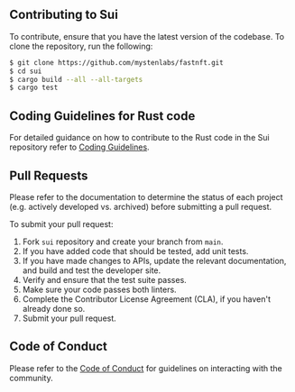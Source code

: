 ## Contributing to Sui

To contribute, ensure that you have the latest version of the codebase. To clone the repository, run the following:
```bash
$ git clone https://github.com/mystenlabs/fastnft.git
$ cd sui
$ cargo build --all --all-targets
$ cargo test
```

## Coding Guidelines for Rust code

For detailed guidance on how to contribute to the Rust code in the Sui repository refer to [Coding Guidelines](https://developers.libra.org/docs/coding-guidelines).

## Pull Requests

Please refer to the documentation to determine the status of each project (e.g. actively developed vs. archived) before submitting a pull request.

To submit your pull request:

1. Fork `sui` repository and create your branch from `main`.
2. If you have added code that should be tested, add unit tests.
3. If you have made changes to APIs, update the relevant documentation, and build and test the developer site.
4. Verify and ensure that the test suite passes.
5. Make sure your code passes both linters.
6. Complete the Contributor License Agreement (CLA), if you haven't already done so.
7. Submit your pull request.

## Code of Conduct
Please refer to the [Code of Conduct](https://github.com/libra/libra/blob/main/CODE_OF_CONDUCT.md) for guidelines on interacting with the community.
